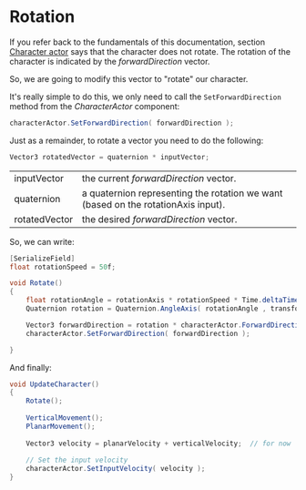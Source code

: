 # Rotation

If you refer back to the fundamentals of this documentation, section [Character actor](../../fundamentals/untitled/character-actor.md#orientation) says that the character does not rotate. The rotation of the character is indicated by the _forwardDirection_ vector.

So, we are going to modify this vector to "rotate" our character. 

It's really simple to do this, we only need to call the `SetForwardDirection` method from the _CharacterActor_ component:

```csharp
characterActor.SetForwardDirection( forwardDirection );
```

Just as a remainder, to rotate a vector you need to do the following:

```csharp
Vector3 rotatedVector = quaternion * inputVector;
```

|  |  |
| :--- | :--- |
| inputVector | the current _forwardDirection_ vector. |
| quaternion | a quaternion representing the rotation we want \(based on the rotationAxis input\). |
| rotatedVector | the desired _forwardDirection_ vector. |

So, we can write:

```csharp
[SerializeField]
float rotationSpeed = 50f;

void Rotate()
{
    float rotationAngle = rotationAxis * rotationSpeed * Time.deltaTime;
    Quaternion rotation = Quaternion.AngleAxis( rotationAngle , transform.up );

    Vector3 forwardDirection = rotation * characterActor.ForwardDirection;
    characterActor.SetForwardDirection( forwardDirection );

}
```

And finally:

```csharp
void UpdateCharacter()
{
    Rotate();
    
    VerticalMovement();
    PlanarMovement();    
    
    Vector3 velocity = planarVelocity + verticalVelocity;  // for now
    
    // Set the input velocity
    characterActor.SetInputVelocity( velocity );
}
```



